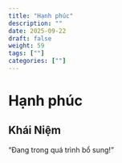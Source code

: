 ```yaml
---
title: "Hạnh phúc"
description: ""
date: 2025-09-22
draft: false
weight: 59
tags: [""]
categories: [""]
---
```


# Hạnh phúc

<!-- **Mã:** 
**Nhóm:**  -->

## Khái Niệm

“Đang trong quá trình bổ sung!”